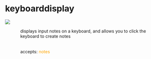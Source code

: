 
<a name=keyboarddisplay></a><br>
# <b>keyboarddisplay</b>
<img src="../images/keyboarddisplay.png"><br>
<div style="display:inline-block;margin-left:50px;">
displays input notes on a keyboard, and allows you to click the keyboard to create notes<br/><br/>
<br>accepts: <font color=orange>notes</font> <br></div>

